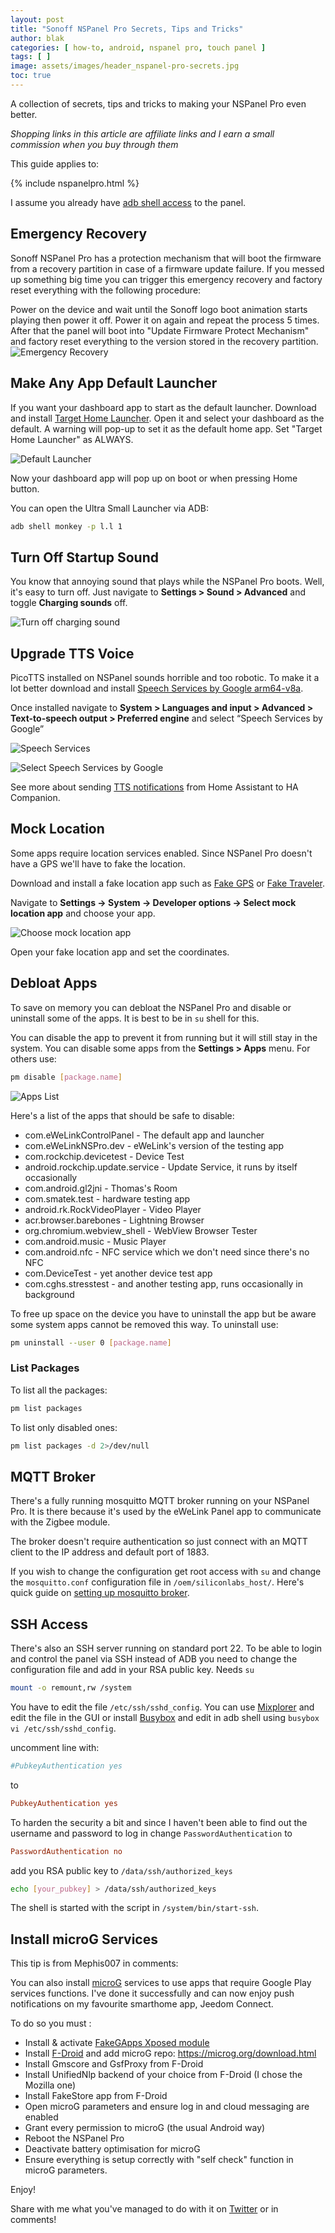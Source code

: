 ```yaml
---
layout: post
title: "Sonoff NSPanel Pro Secrets, Tips and Tricks"
author: blak
categories: [ how-to, android, nspanel pro, touch panel ]
tags: [ ]
image: assets/images/header_nspanel-pro-secrets.jpg
toc: true
---
```


A collection of secrets, tips and tricks to making your NSPanel Pro even better.

_Shopping links in this article are affiliate links and I earn a small commission when you buy through them_

This guide applies to:

{% include nspanelpro.html %}

I assume you already have [adb shell access](/nspanel-pro-sideload) to the panel.

## Emergency Recovery

Sonoff NSPanel Pro has a protection mechanism that will boot the firmware from a recovery partition in case of a firmware update failure. If you messed up something big time you can trigger this emergency recovery and factory reset everything with the following procedure:

Power on the device and wait until the Sonoff logo boot animation starts playing then power it off. Power it on again and repeat the process 5 times. After that the panel will boot into "Update Firmware Protect Mechanism" and factory reset everything to the version stored in the recovery partition.
​
![Emergency Recovery](/assets/images/nspanel_pro/emergency_recovery.jpg)

## Make Any App Default Launcher

If you want your dashboard app to start as the default launcher. Download and install [Target Home Launcher](https://www.apkpure.com/target-home-launcher/com.bh.android.TargetHomeLauncher/download?from=details). Open it and select your dashboard as the default. A warning will pop-up to set it as the default home app. Set "Target Home Launcher" as ALWAYS.

![Default Launcher](/assets/images/nspanel_pro/default_launcher.jpg)

Now your dashboard app will pop up on boot or when pressing Home button.

You can open the Ultra Small Launcher via ADB:

```sh
adb shell monkey -p l.l 1
```

## Turn Off Startup Sound

You know that annoying sound that plays while the NSPanel Pro boots. Well, it's easy to turn off. Just navigate to **Settings > Sound > Advanced** and toggle **Charging sounds** off.

![Turn off charging sound](/assets/images/nspanel_pro/charging_sound.jpg)

## Upgrade TTS Voice

PicoTTS installed on NSPanel sounds horrible and too robotic. To make it a lot better download and install [Speech Services by Google arm64-v8a](https://www.apkmirror.com/apk/google-inc/google-text-to-speech-engine/).

Once installed navigate to **System > Languages and input > Advanced > Text-to-speech output > Preferred engine** and select “Speech Services by Google”

![Speech Services](/assets/images/nspanel_pro/speech_services.jpg)

![Select Speech Services by Google](/assets/images/nspanel_pro/select_google.jpg)

See more about sending [TTS notifications](https://companion.home-assistant.io/docs/notifications/notifications-basic/#text-to-speech-notifications) from Home Assistant to HA Companion.

## Mock Location

Some apps require location services enabled. Since NSPanel Pro doesn't have a GPS we'll have to fake the location.

Download and install a fake location app such as [Fake GPS](https://m.apkpure.com/fake-gps-location/com.lexa.fakegps/download) or [Fake Traveler](https://f-droid.org/en/packages/cl.coders.faketraveler/).

Navigate to  **Settings -> System -> Developer options -> Select mock location app** and choose your app.

![Choose mock location app](/assets/images/nspanel_pro/mock_location.jpg)

Open your fake location app and set the coordinates.

## Debloat Apps

To save on memory you can debloat the NSPanel Pro and disable or uninstall some of the apps. It is best to be in `su` shell for this.

You can disable the app to prevent it from running but it will still stay in the system. You can disable some apps from the **Settings > Apps** menu. For others use:

```sh
pm disable [package.name]
```

![Apps List](/assets/images/nspanel_pro/apps.jpg)

Here's a list of the apps that should be safe to disable:

- com.eWeLinkControlPanel - The default app and launcher
- com.eWeLinkNSPro.dev - eWeLink's version of the testing app
- com.rockchip.devicetest - Device Test 
- android.rockchip.update.service - Update Service, it runs by itself occasionally
- com.android.gl2jni - Thomas's Room 
- com.smatek.test - hardware testing app
- android.rk.RockVideoPlayer - Video Player 
- acr.browser.barebones - Lightning Browser 
- org.chromium.webview_shell -  WebView Browser Tester
- com.android.music - Music Player 
- com.android.nfc - NFC service which we don't need since there's no NFC
- com.DeviceTest - yet another device test app
- com.cghs.stresstest - and another testing app, runs occasionally in background

To free up space on the device you have to uninstall the app but be aware some system apps cannot be removed this way. To uninstall use:

```sh
pm uninstall --user 0 [package.name]
```

### List Packages

To list all the packages:

```sh
pm list packages
```

To list only disabled ones:

```sh
pm list packages -d 2>/dev/null
```

## MQTT Broker

There's a fully running mosquitto MQTT broker running on your NSPanel Pro. It is there because it's used by the eWeLink Panel app to communicate with the Zigbee module. 

The broker doesn't require authentication so just connect with an MQTT client to the IP address and default port of 1883. 

If you wish to change the configuration get root access with `su` and change the `mosquitto.conf` configuration file in `/oem/siliconlabs_host/`. Here's quick guide on [setting up mosquitto broker](http://www.steves-internet-guide.com/mossquitto-conf-file/).

## SSH Access

There's also an SSH server running on standard port 22. To be able to login and control the panel via SSH instead of ADB you need to change the configuration file and add in your RSA public key. Needs `su`

```sh
mount -o remount,rw /system
```

You have to edit the file `/etc/ssh/sshd_config`. You can use [Mixplorer](https://mixplorer.com/) and edit the file in the GUI or install [Busybox](https://f-droid.org/packages/ru.meefik.busybox/) and edit in adb shell using `busybox vi /etc/ssh/sshd_config`.

uncomment line with:

```conf
#PubkeyAuthentication yes
```
to 

```conf
PubkeyAuthentication yes
```

To harden the security a bit and since I haven't been able to find out the username and password to log in change `PasswordAuthentication` to

```conf
PasswordAuthentication no
```

add you RSA public key to `/data/ssh/authorized_keys`

```sh
echo [your_pubkey] > /data/ssh/authorized_keys
```

The shell is started with the script in `/system/bin/start-ssh`.

## Install microG Services

This tip is from Mephis007 in comments:

You can also install [microG](https://microg.org/) services to use apps that require Google Play services functions. I've done it successfully and can now enjoy push notifications on my favourite smarthome app, Jeedom Connect.


To do so you must :
- Install & activate [FakeGApps Xposed module](https://f-droid.org/en/packages/com.thermatk.android.xf.fakegapps/)
- Install [F-Droid](https://f-droid.org/en/) and add microG repo: https://microg.org/download.html
- Install Gmscore and GsfProxy from F-Droid
- Install UnifiedNlp backend of your choice from F-Droid (I chose the Mozilla one)
- Install FakeStore app from F-Droid
- Open microG parameters and ensure log in and cloud messaging are enabled
- Grant every permission to microG (the usual Android way)
- Reboot the NSPanel Pro
- Deactivate battery optimisation for microG
- Ensure everything is setup correctly with "self check" function in microG parameters.

Enjoy!

Share with me what you've managed to do with it on [Twitter](https://twitter.com/blakadder_) or in comments!
